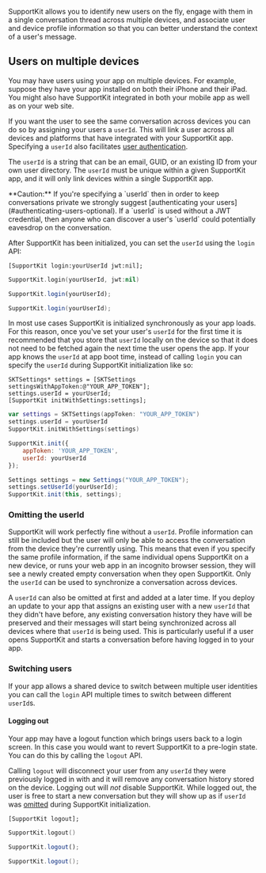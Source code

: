 SupportKit allows you to identify new users on the fly, engage with them in a single conversation thread across multiple devices, and associate user and device profile information so that you can better understand the context of a user's message.

## Users on multiple devices

You may have users using your app on multiple devices. For example, suppose they have your app installed on both their iPhone and their iPad. You might also have SupportKit integrated in both your mobile app as well as on your web site.

If you want the user to see the same conversation across devices you can do so by assigning your users a `userId`. This will link a user across all devices and platforms that have integrated with your SupportKit app. Specifying a `userId` also facilitates [user authentication](#authenticating-users-optional).

The `userId` is a string that can be an email, GUID, or an existing ID from your own user directory. The `userId` must be unique within a given SupportKit app, and it will only link devices within a single SupportKit app.

<aside class="warning">
**Caution:** If you're specifying a `userId` then in order to keep conversations private we strongly suggest [authenticating your users](#authenticating-users-optional). If a `userId` is used without a JWT credential, then anyone who can discover a user's `userId` could potentially eavesdrop on the conversation.
</aside>

After SupportKit has been initialized, you can set the `userId` using the `login` API:

```objective_c
[SupportKit login:yourUserId jwt:nil];
```
```swift
SupportKit.login(yourUserId, jwt:nil)
```
```javascript
SupportKit.login(yourUserId);
```
```java
SupportKit.login(yourUserId);
```

In most use cases SupportKit is initialized synchronously as your app loads. For this reason, once you've set your user's `userId` for the first time it is recommended that you store that `userId` locally on the device so that it does not need to be fetched again the next time the user opens the app. If your app knows the `userId` at app boot time, instead of calling `login` you can specify the `userId` during SupportKit initialization like so:

```objective_c
SKTSettings* settings = [SKTSettings settingsWithAppToken:@"YOUR_APP_TOKEN"];
settings.userId = yourUserId;
[SupportKit initWithSettings:settings];
```
```swift
var settings = SKTSettings(appToken: "YOUR_APP_TOKEN")
settings.userId = yourUserId
SupportKit.initWithSettings(settings)
```
```javascript
SupportKit.init({
    appToken: 'YOUR_APP_TOKEN',
    userId: yourUserId
});
```
```java
Settings settings = new Settings("YOUR_APP_TOKEN");
settings.setUserId(yourUserId);
SupportKit.init(this, settings);
```

### Omitting the userId

SupportKit will work perfectly fine without a `userId`. Profile information can still be included but the user will only be able to access the conversation from the device they're currently using. This means that even if you specify the same profile information, if the same individual opens SupportKit on a new device, or runs your web app in an incognito browser session, they will see a newly created empty conversation when they open SupportKit. Only the `userId` can be used to synchronize a conversation across devices.

A `userId` can also be omitted at first and added at a later time. If you deploy an update to your app that assigns an existing user with a new `userId` that they didn't have before, any existing conversation history they have will be preserved and their messages will start being synchronized across all devices where that `userId` is being used. This is particularly useful if a user opens SupportKit and starts a conversation before having logged in to your app.

### Switching users

If your app allows a shared device to switch between multiple user identities you can call the `login` API multiple times to switch between different `userId`s.

#### Logging out

Your app may have a logout function which brings users back to a login screen. In this case you would want to revert SupportKit to a pre-login state. You can do this by calling the `logout` API.

Calling `logout` will disconnect your user from any `userId` they were previously logged in with and it will remove any conversation history stored on the device. Logging out will *not* disable SupportKit. While logged out, the user is free to start a new conversation but they will show up as if `userId` was [omitted](#omitting-the-userid) during SupportKit initialization.

```objective_c
[SupportKit logout];
```
```swift
SupportKit.logout()
```
```javascript
SupportKit.logout();
```
```java
SupportKit.logout();
```
